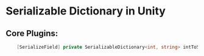 # Serializable Dictionary in Unity

## Core Plugins:

```csharp
    [SerializeField] private SerializableDictionary<int, string> intToStringDictionary;
```
